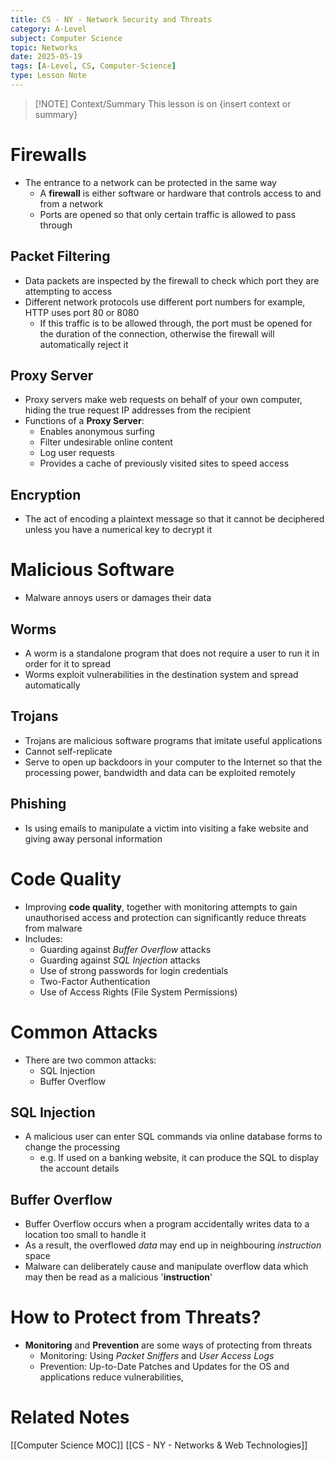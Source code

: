 ```yaml
---
title: CS - NY - Network Security and Threats
category: A-Level
subject: Computer Science
topic: Networks
date: 2025-05-19
tags: [A-Level, CS, Computer-Science]
type: Lesson Note
---
```


> [!NOTE] Context/Summary
> This lesson is on {insert context or summary}

# Firewalls
- The entrance to a network can be protected in the same way
	- A **firewall** is either software or hardware that controls access to and from a network
	- Ports are opened so that only certain traffic is allowed to pass through
## Packet Filtering 
- Data packets are inspected by the firewall to check which port they are attempting to access
- Different network protocols use different port numbers for example, HTTP uses port 80 or 8080
	- If this traffic is to be allowed through, the port must be opened for the duration of the connection, otherwise the firewall will automatically reject it
## Proxy Server
- Proxy servers make web requests on behalf of your own computer, hiding the true request IP addresses from the recipient
- Functions of a **Proxy Server**:
	- Enables anonymous surfing
	- Filter undesirable online content
	- Log user requests
	- Provides a cache of previously visited sites to speed access
## Encryption
- The act of encoding a plaintext message so that it cannot be deciphered unless you have a numerical key to decrypt it
# Malicious Software
- Malware annoys users or damages their data
## Worms
- A worm is a standalone program that does not require a user to run it in order for it to spread
- Worms exploit vulnerabilities in the destination system and spread automatically
## Trojans
- Trojans are malicious software programs that imitate useful applications
- Cannot self-replicate
- Serve to open up backdoors in your computer to the Internet so that the processing power, bandwidth and data can be exploited remotely
## Phishing
- Is using emails to manipulate a victim into visiting a fake website and giving away personal information
# Code Quality
- Improving **code quality**, together with monitoring attempts to gain unauthorised access and protection can significantly reduce threats from malware
- Includes:
	- Guarding against *Buffer Overflow* attacks
	- Guarding against *SQL Injection* attacks
	- Use of strong passwords for login credentials
	- Two-Factor Authentication
	- Use of Access Rights (File System Permissions)
# Common Attacks
- There are two common attacks:
	- SQL Injection
	- Buffer Overflow
## SQL Injection
- A malicious user can enter SQL commands via online database forms to change the processing
	- e.g. If used on a banking website, it can produce the SQL to display the account details
## Buffer Overflow
- Buffer Overflow occurs when a program accidentally writes data to a location too small to handle it 
- As a result, the overflowed *data* may end up in neighbouring *instruction* space
- Malware can deliberately cause and manipulate overflow data which may then be read as a malicious '**instruction**' 

# How to Protect from Threats?
- **Monitoring** and **Prevention** are some ways of protecting from threats
	- Monitoring: Using *Packet Sniffers* and *User Access Logs*
	- Prevention: Up-to-Date Patches and Updates for the OS and applications reduce vulnerabilities, 
# Related Notes
[[Computer Science MOC]]
[[CS - NY - Networks & Web Technologies]]